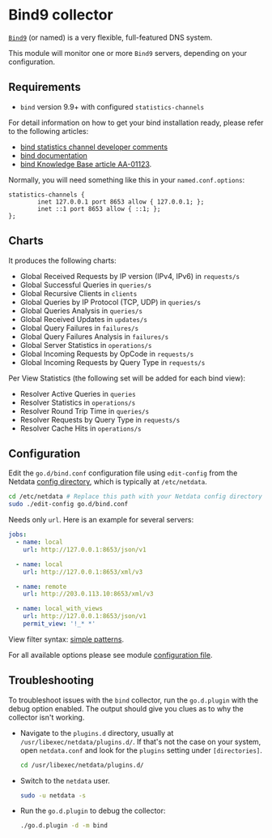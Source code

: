 <!--
title: "Bind9 monitoring with Netdata"
description: "Monitor the health and performance of Bind9 DNS servers with zero configuration, per-second metric granularity, and interactive visualizations."
custom_edit_url: "https://github.com/netdata/go.d.plugin/edit/master/modules/bind/README.md"
sidebar_label: "Bind9"
learn_status: "Published"
learn_topic_type: "References"
learn_rel_path: "Integrations/Monitor/Webapps"
-->

# Bind9 collector

[`Bind9`](https://www.isc.org/bind/) (or named) is a very flexible, full-featured DNS system.

This module will monitor one or more `Bind9` servers, depending on your configuration.

## Requirements

- `bind` version 9.9+ with configured `statistics-channels`

For detail information on how to get your bind installation ready, please refer to the following articles:

- [bind statistics channel developer comments](http://jpmens.net/2013/03/18/json-in-bind-9-s-statistics-server/)
- [bind documentation](https://ftp.isc.org/isc/bind/9.10.3/doc/arm/Bv9ARM.ch06.html#statistics)
- [bind Knowledge Base article AA-01123](https://kb.isc.org/article/AA-01123/0).

Normally, you will need something like this in your `named.conf.options`:

```
statistics-channels {
        inet 127.0.0.1 port 8653 allow { 127.0.0.1; };
        inet ::1 port 8653 allow { ::1; };
};
```

## Charts

It produces the following charts:

- Global Received Requests by IP version (IPv4, IPv6) in `requests/s`
- Global Successful Queries in `queries/s`
- Global Recursive Clients in `clients`
- Global Queries by IP Protocol (TCP, UDP) in `queries/s`
- Global Queries Analysis in `queries/s`
- Global Received Updates in `updates/s`
- Global Query Failures in `failures/s`
- Global Query Failures Analysis in `failures/s`
- Global Server Statistics in `operations/s`
- Global Incoming Requests by OpCode in `requests/s`
- Global Incoming Requests by Query Type in `requests/s`

Per View Statistics (the following set will be added for each bind view):

- Resolver Active Queries in `queries`
- Resolver Statistics in `operations/s`
- Resolver Round Trip Time in `queries/s`
- Resolver Requests by Query Type in `requests/s`
- Resolver Cache Hits in `operations/s`

## Configuration

Edit the `go.d/bind.conf` configuration file using `edit-config` from the
Netdata [config directory](/docs/netdata-agent/configuration/README.md), which is typically at `/etc/netdata`.

```bash
cd /etc/netdata # Replace this path with your Netdata config directory
sudo ./edit-config go.d/bind.conf
```

Needs only `url`. Here is an example for several servers:

```yaml
jobs:
  - name: local
    url: http://127.0.0.1:8653/json/v1

  - name: local
    url: http://127.0.0.1:8653/xml/v3

  - name: remote
    url: http://203.0.113.10:8653/xml/v3

  - name: local_with_views
    url: http://127.0.0.1:8653/json/v1
    permit_view: '!_* *'
```

View filter syntax: [simple patterns](https://docs.netdata.cloud/libnetdata/simple_pattern/).

For all available options please see
module [configuration file](https://github.com/netdata/netdata/blob/master/src/go/collectors/go.d.plugin/config/go.d/bind.conf).

## Troubleshooting

To troubleshoot issues with the `bind` collector, run the `go.d.plugin` with the debug option enabled. The output should
give you clues as to why the collector isn't working.

- Navigate to the `plugins.d` directory, usually at `/usr/libexec/netdata/plugins.d/`. If that's not the case on
  your system, open `netdata.conf` and look for the `plugins` setting under `[directories]`.

  ```bash
  cd /usr/libexec/netdata/plugins.d/
  ```

- Switch to the `netdata` user.

  ```bash
  sudo -u netdata -s
  ```

- Run the `go.d.plugin` to debug the collector:

  ```bash
  ./go.d.plugin -d -m bind
  ```


